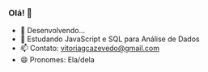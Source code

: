 ### Olá! 👋

- 🔭 Desenvolvendo...
- 🌱 Estudando JavaScript e SQL para Análise de Dados
- 📫 Contato: vitoriagcazevedo@gmail.com
- 😄 Pronomes: Ela/dela
